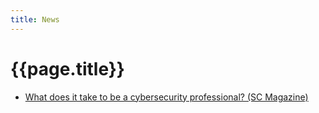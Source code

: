 ```yaml
---
title: News
---
```


# {{page.title}}

* [What does it take to be a cybersecurity professional? (SC Magazine)](/about/scmagazine_article_20180524)

